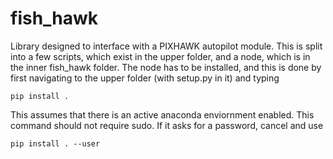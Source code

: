 # fish_hawk

Library designed to interface with a PIXHAWK autopilot module. This is split
into a few scripts, which exist in the upper folder, and a node, which is in
the inner fish_hawk folder. The node has to be installed, and this is done
by first navigating to the upper folder (with setup.py in it) and typing

```
pip install .
```

This assumes that there is an active anaconda enviornment enabled. This command
should not require sudo. If it asks for a password, cancel and use

```
pip install . --user
```
